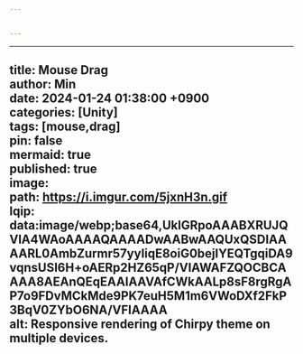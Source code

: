 ```yaml
---


---
```


<hr>
<h2 id="title-mouse-dragauthor-mindate-2024-01-24-013800-0900categories-unitytags-mousedragpin-falsemermaid-truepublished-trueimagepath-httpsi.imgur.com5jxnh3n.giflqip-dataimagewebpbase64uklgrpoaaabxrujqvla4waoaaaaqaaaadwaabwaaquxqsdiaaaarl0ambzurmr57yyiiqe8oig0bejiyeqtgqida9vqnsusi6hoaerp2hz65qpviawafzqocbcaaaa8aeanqeqeaaiaavafcwkaalp8sf8rgrgap7o9fdvmckmde9pk7euh5m1m6vwodxf2fkp3bqv0zybo6navfiaaaaalt-responsive-rendering-of-chirpy-theme-on-multiple-devices.">title: Mouse Drag<br>
author: Min<br>
date: 2024-01-24 01:38:00 +0900<br>
categories: [Unity]<br>
tags: [mouse,drag]<br>
pin: false<br>
mermaid: true<br>
published: true<br>
image:<br>
path: <a href="https://i.imgur.com/5jxnH3n.gif">https://i.imgur.com/5jxnH3n.gif</a><br>
lqip: data:image/webp;base64,UklGRpoAAABXRUJQVlA4WAoAAAAQAAAADwAABwAAQUxQSDIAAAARL0AmbZurmr57yyIiqE8oiG0bejIYEQTgqiDA9vqnsUSI6H+oAERp2HZ65qP/VIAWAFZQOCBCAAAA8AEAnQEqEAAIAAVAfCWkAALp8sF8rgRgAP7o9FDvMCkMde9PK7euH5M1m6VWoDXf2FkP3BqV0ZYbO6NA/VFIAAAA<br>
alt: Responsive rendering of Chirpy theme on multiple devices.</h2>

